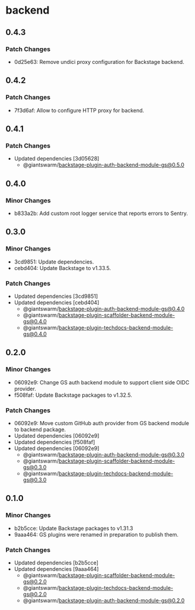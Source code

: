 # backend

## 0.4.3

### Patch Changes

- 0d25e63: Remove undici proxy configuration for Backstage backend.

## 0.4.2

### Patch Changes

- 7f3d6af: Allow to configure HTTP proxy for backend.

## 0.4.1

### Patch Changes

- Updated dependencies [3d05628]
  - @giantswarm/backstage-plugin-auth-backend-module-gs@0.5.0

## 0.4.0

### Minor Changes

- b833a2b: Add custom root logger service that reports errors to Sentry.

## 0.3.0

### Minor Changes

- 3cd9851: Update dependencies.
- cebd404: Update Backstage to v1.33.5.

### Patch Changes

- Updated dependencies [3cd9851]
- Updated dependencies [cebd404]
  - @giantswarm/backstage-plugin-auth-backend-module-gs@0.4.0
  - @giantswarm/backstage-plugin-scaffolder-backend-module-gs@0.4.0
  - @giantswarm/backstage-plugin-techdocs-backend-module-gs@0.4.0

## 0.2.0

### Minor Changes

- 06092e9: Change GS auth backend module to support client side OIDC provider.
- f508faf: Update Backstage packages to v1.32.5.

### Patch Changes

- 06092e9: Move custom GitHub auth provider from GS backend module to backend package.
- Updated dependencies [06092e9]
- Updated dependencies [f508faf]
- Updated dependencies [06092e9]
  - @giantswarm/backstage-plugin-auth-backend-module-gs@0.3.0
  - @giantswarm/backstage-plugin-scaffolder-backend-module-gs@0.3.0
  - @giantswarm/backstage-plugin-techdocs-backend-module-gs@0.3.0

## 0.1.0

### Minor Changes

- b2b5cce: Update Backstage packages to v1.31.3
- 9aaa464: GS plugins were renamed in preparation to publish them.

### Patch Changes

- Updated dependencies [b2b5cce]
- Updated dependencies [9aaa464]
  - @giantswarm/backstage-plugin-scaffolder-backend-module-gs@0.2.0
  - @giantswarm/backstage-plugin-techdocs-backend-module-gs@0.2.0
  - @giantswarm/backstage-plugin-auth-backend-module-gs@0.2.0
